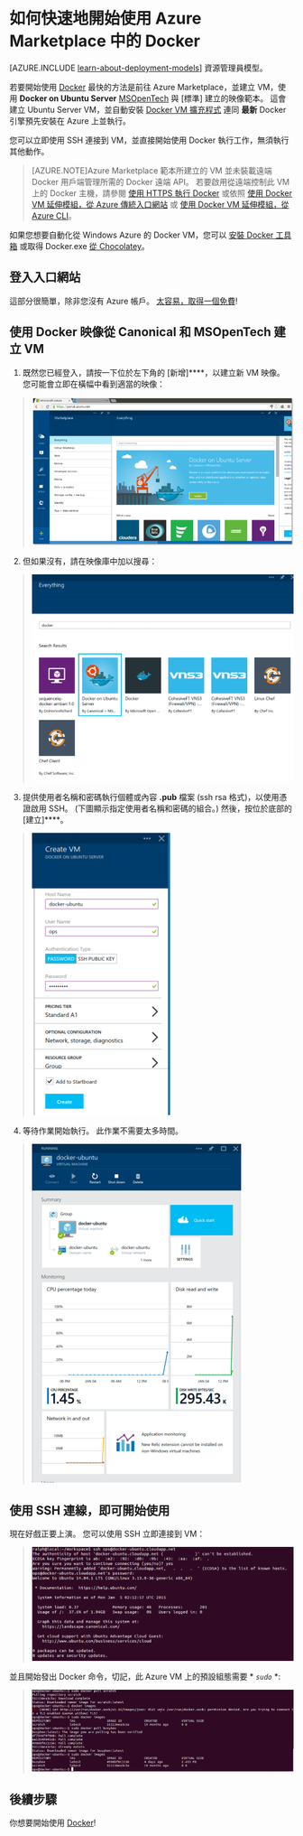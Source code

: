 <properties
    pageTitle="如何透過 Ubuntu-Docker VM 映像快速使用 Docker"
    description="說明並示範如何直接從 Azure 映像庫快速使用 Docker on Ubuntu Server"
    services="virtual-machines"
    documentationCenter=""
    authors="squillace"
    manager="timlt"
    editor="tysonn"/>

<tags
    ms.service="virtual-machines"
    ms.devlang="na"
    ms.topic="article"
    ms.tgt_pltfrm="vm-linux"
    ms.workload="infrastructure"
    ms.date="10/04/2015"
    ms.author="rasquill"/>


# 如何快速地開始使用 Azure Marketplace 中的 Docker

[AZURE.INCLUDE [learn-about-deployment-models](../../includes/learn-about-deployment-models-classic-include.md)] 資源管理員模型。


若要開始使用 [Docker] 最快的方法是前往 Azure Marketplace，並建立 VM，使用 **Docker on Ubuntu Server** [MSOpenTech] 與 [標準] 建立的映像範本。 這會建立 Ubuntu Server VM，並自動安裝 [Docker VM 擴充程式](virtual-machines-docker-vm-extension.md) 連同 **最新** Docker 引擎預先安裝在 Azure 上並執行。

您可以立即使用 SSH 連接到 VM，並直接開始使用 Docker 執行工作，無須執行其他動作。
> [AZURE.NOTE]Azure Marketplace 範本所建立的 VM 並未裝載遠端 Docker 用戶端管理所需的 Docker 遠端 API。 若要啟用從遠端控制此 VM 上的 Docker 主機，請參閱 [使用 HTTPS 執行 Docker](https://docs.docker.com/articles/https/) 或依照 [使用 Docker VM 延伸模組，從 Azure 傳統入口網站](virtual-machines-docker-with-portal.md) 或 [使用 Docker VM 延伸模組，從 Azure CLI](virtual-machines-docker-with-xplat-cli-install.md)。 

如果您想要自動化從 Windows Azure 的 Docker VM，您可以 [安裝 Docker 工具箱](https://docs.docker.com/installation/windows/) 或取得 Docker.exe [從 Chocolatey](https://chocolatey.org/packages/docker)。

## 登入入口網站

這部分很簡單，除非您沒有 Azure 帳戶。 [太容易，取得一個免費](http://azure.microsoft.com/pricing/free-trial/)!

## 使用 Docker 映像從 Canonical 和 MSOpenTech 建立 VM

1. 既然您已經登入，請按一下位於左下角的 [新增]****，以建立新 VM 映像。 您可能會立即在橫幅中看到適當的映像：

> ![在橫幅中選擇 Docker Ubuntu 映像](./media/virtual-machines-docker-ubuntu-quickstart/CreateNewDockerBanner.png)

2. 但如果沒有，請在映像庫中加以搜尋：

> ![在映像庫中尋找映像](./media/virtual-machines-docker-ubuntu-quickstart/DockerOnUbuntuServerMSOpenTech.png)

3. 提供使用者名稱和密碼執行個體或內容 **.pub** 檔案 (ssh rsa 格式)，以使用憑證啟用 SSH。 (下圖顯示指定使用者名稱和密碼的組合。) 然後，按位於底部的 [建立]****。

> ![設定 VM 執行個體](./media/virtual-machines-docker-ubuntu-quickstart/CreateVMDockerUbuntuPwd.png)

4. 等待作業開始執行。 此作業不需要太多時間。

> ![在入口網站中執行的 Docker 映像](./media/virtual-machines-docker-ubuntu-quickstart/DockerUbuntuRunning.png)

## 使用 SSH 連線，即可開始使用

現在好戲正要上演。 您可以使用 SSH 立即連接到 VM：

> ![使用 SSH 連線](./media/virtual-machines-docker-ubuntu-quickstart/SSHToDockerUbuntu.png)

並且開始發出 Docker 命令，切記，此 Azure VM 上的預設組態需要 * *`sudo`* *:

> ![提取映像](./media/virtual-machines-docker-ubuntu-quickstart/DockerPullSmallImages.png)


## 後續步驟

你想要開始使用 [Docker]!



[log on to the portal]: #logon 
[create a vm with the docker image from canonical and msopentech]: #createvm 
[connect with ssh and have fun]: #havingfun 
[next steps]: #next-steps 
[docker]: https://www.docker.com/ 
[busybox]: http://en.wikipedia.org/wiki/BusyBox 
[docker scratch image]: https://docs.docker.com/articles/baseimages/#creating-a-simple-base-image-using-scratch 
[canonical]: http://www.canonical.com/ 
[msopentech]: http://msopentech.com/ 

